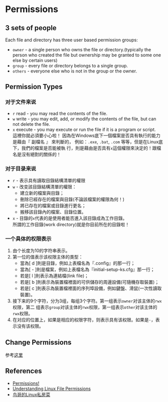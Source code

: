 # Permissions

## 3 sets of people
Each file and directory has three user based permission groups:
* `owner` - a single person who owns the file or directory.(typically the person
 who created the file but ownership may be granted to some one else by certain
users)
* `group` - every file or directory belongs to a single group.
* `others` - everyone else who is not in the group or the owner.



## Permission Types
### 对于文件来说
* `r` read - you may read the contents of the file.
* `w` write - you may edit, add, or modify the contents of the file, but can not
delete the file.
* `x` execute - you may execute or run the file if it is a program or script.  
這裡你就必須要小心啦！ 因為在Windows底下一個檔案是否具有執行的能力是藉由『 副檔名 』
來判斷的， 例如：`.exe`, `.bat`, `.com` 等等，但是在Linux底下，我們的檔案是否能被執
行，則是藉由是否具有`x`這個權限來決定的！跟檔名是沒有絕對的關係的！

### 对于目录来说
* `r` - 表示具有讀取目錄結構清單的權限
* `w` - 改变該目錄結構清單的權限：
    * 建立新的檔案與目錄；
    * 刪除已經存在的檔案與目錄(不論該檔案的權限為何！)
    * 將已存在的檔案或目錄進行更名；
    * 搬移該目錄內的檔案、目錄位置。
* `x` - 目錄的`x`代表的是使用者能否進入該目錄成為工作目錄。  
所謂的工作目錄(work directory)就是你目前所在的目錄啦！

### 一个具体的权限表示
1. 由个长度为10的字符串表示。
2. 第一位的值表示该权限主体的类型：
    * 當為[ d ]則是目錄，例如上表檔名為『.config』的那一行；
    * 當為[ - ]則是檔案，例如上表檔名為『initial-setup-ks.cfg』那一行；
    * 若是[ l ]則表示為連結檔(link file)；
    * 若是[ b ]則表示為裝置檔裡面的可供儲存的周邊設備(可隨機存取裝置)；
    * 若是[ c ]則表示為裝置檔裡面的序列埠設備，例如鍵盤、滑鼠(一次性讀取裝置)。
3. 接下来的9个字符，分为3组，每组3个字符。第一组表示`owner`对该主体的`rwx`权限，第二
组表示`group`对该主体的`rwx`权限，第一组表示`other`对该主体的`rwx`权限。
4. 在对应的位置上，如果是相应的权限字符，则表示具有该权限。如果是`-`，表示没有该权限。



## Change Permissions
参考[这里](http://linux.vbird.org/linux_basic/0210filepermission.php)



## References
* [Permissions!](https://ryanstutorials.net/linuxtutorial/permissions.php)
* [Understanding Linux File Permissions](https://www.linux.com/learn/understanding-linux-file-permissions)
* [鸟哥的Linux私房菜](http://linux.vbird.org/linux_basic/0210filepermission.php)
